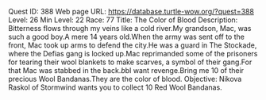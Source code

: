 Quest ID: 388
Web page URL: https://database.turtle-wow.org/?quest=388
Level: 26
Min Level: 22
Race: 77
Title: The Color of Blood
Description: Bitterness flows through my veins like a cold river.My grandson, Mac, was such a good boy.A mere 14 years old.When the army was sent off to the front, Mac took up arms to defend the city.He was a guard in The Stockade, where the Defias gang is locked up.Mac reprimanded some of the prisoners for tearing their wool blankets to make scarves, a symbol of their gang.For that Mac was stabbed in the back.$b$bI want revenge.Bring me 10 of their precious Wool Bandanas.They are the color of blood.
Objective: Nikova Raskol of Stormwind wants you to collect 10 Red Wool Bandanas.
